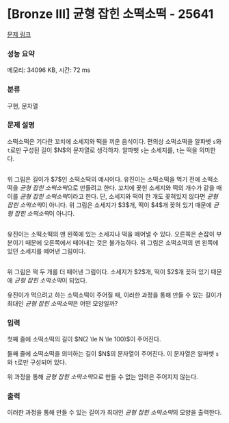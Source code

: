 # [Bronze III] 균형 잡힌 소떡소떡 - 25641 

[문제 링크](https://www.acmicpc.net/problem/25641) 

### 성능 요약

메모리: 34096 KB, 시간: 72 ms

### 분류

구현, 문자열

### 문제 설명

<p>소떡소떡은 기다란 꼬치에 소세지와 떡을 끼운 음식이다. 편의상 소떡소떡을 알파벳 <code>s</code>와 <code>t</code>로만 구성된 길이 $N$의 문자열로 생각하자. 알파벳 <code>s</code>는 소세지를, <code>t</code>는 떡을 의미한다.</p>

<p style="text-align: center;"><img alt="" src=""></p>

<p>위 그림은 길이가 $7$인 소떡소떡의 예시이다. 유진이는 소떡소떡을 먹기 전에 소떡소떡을 <em>균형 잡힌 소떡소떡</em>으로 만들려고 한다. 꼬치에 꽂힌 소세지와 떡의 개수가 같을 때 이를 <em>균형 잡힌 소떡소떡</em>이라고 한다. 단, 소세지와 떡이 한 개도 꽂혀있지 않다면 <em>균형잡힌 소떡소떡</em>이 아니다. 위 그림은 소세지가 $3$개, 떡이 $4$개 꽂혀 있기 때문에 <em>균형 잡힌 소떡소떡</em>이 아니다.</p>

<p style="text-align: center;"><img alt="" src=""></p>

<p>유진이는 소떡소떡의 맨 왼쪽에 있는 소세지나 떡을 떼어낼 수 있다. 오른쪽은 손잡이 부분이기 때문에 오른쪽에서 떼어내는 것은 불가능하다. 위 그림은 소떡소떡의 맨 왼쪽에 있던 소세지를 떼어낸 그림이다.</p>

<p style="text-align: center;"><img alt="" src=""></p>

<p>위 그림은 떡 두 개를 더 떼어낸 그림이다. 소세지가 $2$개, 떡이 $2$개 꽂혀 있기 때문에 <em>균형 잡힌 소떡소떡</em>이 되었다.</p>

<p>유진이가 먹으려고 하는 소떡소떡이 주어질 때, 이러한 과정을 통해 만들 수 있는 길이가 최대인 <em>균형 잡힌 소떡소떡</em>은 어떤 모양일까?</p>

### 입력 

 <p>첫째 줄에 소떡소떡의 길이 $N(2 \le N \le 100)$이 주어진다.</p>

<p>둘째 줄에 소떡소떡을 의미하는 길이 $N$의 문자열이 주어진다. 이 문자열은 알파벳 <code>s</code>와 <code>t</code>로만 구성되어 있다.</p>

<p>위 과정을 통해 <em>균형 잡힌 소떡소떡</em>으로 만들 수 없는 입력은 주어지지 않는다.</p>

### 출력 

 <p>이러한 과정을 통해 만들 수 있는 길이가 최대인 <em>균형 잡힌 소떡소떡</em>의 모양을 출력한다.</p>

